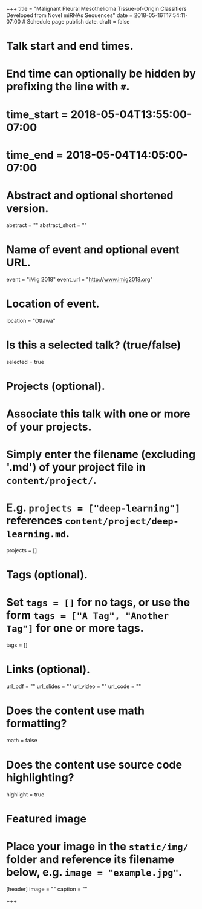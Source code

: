 +++
title = "Malignant Pleural Mesothelioma Tissue-of-Origin Classifiers Developed from Novel miRNAs Sequences"
date = 2018-05-16T17:54:11-07:00  # Schedule page publish date.
draft = false

# Talk start and end times.
#   End time can optionally be hidden by prefixing the line with `#`.
# time_start = 2018-05-04T13:55:00-07:00
# time_end = 2018-05-04T14:05:00-07:00

# Abstract and optional shortened version.
abstract = ""
abstract_short = ""

# Name of event and optional event URL.
event = "iMig 2018"
event_url = "http://www.imig2018.org"

# Location of event.
location = "Ottawa"

# Is this a selected talk? (true/false)
selected = true

# Projects (optional).
#   Associate this talk with one or more of your projects.
#   Simply enter the filename (excluding '.md') of your project file in `content/project/`.
#   E.g. `projects = ["deep-learning"]` references `content/project/deep-learning.md`.
projects = []

# Tags (optional).
#   Set `tags = []` for no tags, or use the form `tags = ["A Tag", "Another Tag"]` for one or more tags.
tags = []

# Links (optional).
url_pdf = ""
url_slides = ""
url_video = ""
url_code = ""

# Does the content use math formatting?
math = false

# Does the content use source code highlighting?
highlight = true

# Featured image
# Place your image in the `static/img/` folder and reference its filename below, e.g. `image = "example.jpg"`.
[header]
image = ""
caption = ""

+++
